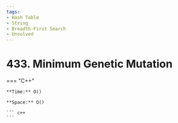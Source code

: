 ```yaml
---
tags:
- Hash Table
- String
- Breadth-First Search
- Unsolved
---
```



# 433. Minimum Genetic Mutation

=== "C++"

    **Time:** O()

    **Space:** O()

    ``` c++
    ```